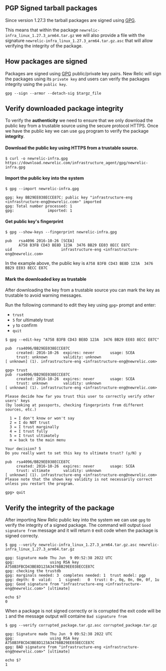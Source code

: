 ## PGP Signed tarball packages
Since version 1.27.3 the tarball packages are signed using [GPG](https://gnupg.org/). 

This means that within the package `newrelic-infra_linux_1.27.3_arm64.tar.gz` we will also provide a file with 
the signature `newrelic-infra_linux_1.27.3_arm64.tar.gz.asc` that will allow verifying the integrity of the package.

## How packages are signed
Packages are signed using [GPG](https://gnupg.org/) public/private key pairs. New Relic will sign the packages using its 
`private key` and users can verify the packages integrity using the `public key`.

```shell
gpg --sign --armor --detach-sig $targz_file
```

## Verify downloaded package integrity
To verify the **authenticity** we need to ensure that we only download the public key from a trustable source using
the secure protocol HTTPS. Once we have the public key we can use `gpg` program to verify the package **integrity**.

#### Download the public key using HTTPS from a trustable source.
```shell
$ curl -o newrelic-infra.gpg https://download.newrelic.com/infrastructure_agent/gpg/newrelic-infra.gpg
```

#### Import the public key into the system
```shell
$ gpg --import newrelic-infra.gpg

gpg: key BB29EE038ECCE87C: public key "infrastructure-eng <infrastructure-eng@newrelic.com>" imported
gpg: Total number processed: 1
gpg:               imported: 1

```

#### Get public key's **fingerprint**
```shell
$ gpg --show-keys --fingerprint newrelic-infra.gpg

pub   rsa4096 2016-10-26 [SCEA]
      A758 B3FB CD43 BE8D 123A  3476 BB29 EE03 8ECC E87C
uid                      infrastructure-eng <infrastructure-eng@newrelic.com>
```

In the example above, the public key is `A758 B3FB CD43 BE8D 123A  3476 BB29 EE03 8ECC E87C`

#### Mark the downloaded key as trustable
After downloading the key from a trustable source you can mark the key as trustable to avoid warning messages. 

Run the following command to edit they key using `gpg>` prompt and enter:
* `trust`
* `5` for ultimately trust
* `y` to confirm
* `quit`

```shell
$ gpg --edit-key "A758 B3FB CD43 BE8D 123A  3476 BB29 EE03 8ECC E87C" 

pub  rsa4096/BB29EE038ECCE87C
     created: 2016-10-26  expires: never       usage: SCEA
     trust: unknown       validity: unknown
[ unknown] (1). infrastructure-eng <infrastructure-eng@newrelic.com>

gpg> trust
pub  rsa4096/BB29EE038ECCE87C
     created: 2016-10-26  expires: never       usage: SCEA
     trust: unknown       validity: unknown
[ unknown] (1). infrastructure-eng <infrastructure-eng@newrelic.com>

Please decide how far you trust this user to correctly verify other users' keys
(by looking at passports, checking fingerprints from different sources, etc.)

  1 = I don't know or won't say
  2 = I do NOT trust
  3 = I trust marginally
  4 = I trust fully
  5 = I trust ultimately
  m = back to the main menu

Your decision? 5
Do you really want to set this key to ultimate trust? (y/N) y

pub  rsa4096/BB29EE038ECCE87C
     created: 2016-10-26  expires: never       usage: SCEA
     trust: ultimate      validity: unknown
[ unknown] (1). infrastructure-eng <infrastructure-eng@newrelic.com>
Please note that the shown key validity is not necessarily correct
unless you restart the program.

gpg> quit
```

## Verify the integrity of the package

After importing New Relic public key into the system we can use `gpg` to verify the integrity of a signed package. The 
command will output `Good signature from` message and it will return `0` exit code when the package is signed correcty. 

```shell
$ gpg --verify newrelic-infra_linux_1.27.3_arm64.tar.gz.asc newrelic-infra_linux_1.27.3_arm64.tar.gz

gpg: Signature made Thu Jun  9 09:52:38 2022 UTC
gpg:                using RSA key A758B3FBCD43BE8D123A3476BB29EE038ECCE87C
gpg: checking the trustdb
gpg: marginals needed: 3  completes needed: 1  trust model: pgp
gpg: depth: 0  valid:   1  signed:   0  trust: 0-, 0q, 0n, 0m, 0f, 1u
gpg: Good signature from "infrastructure-eng <infrastructure-eng@newrelic.com>" [ultimate]

echo $?
0

```

When a package is not signed correctly or is corrupted the exit code will be `1` and the message output will containe
`Bad signature from`
```shell
$ gpg --verify corrupted_package.tar.gz.asc corrupted_package.tar.gz

gpg: Signature made Thu Jun  9 09:52:38 2022 UTC
gpg:                using RSA key A758B3FBCD43BE8D123A3476BB29EE038ECCE87C
gpg: BAD signature from "infrastructure-eng <infrastructure-eng@newrelic.com>" [ultimate]

echo $?
1
```
